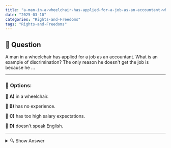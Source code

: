 ```yaml
---
title: "a-man-in-a-wheelchair-has-applied-for-a-job-as-an-accountant-what-is-an-example-of-discrimination-th"
date: "2025-03-10"
categories: "Rights-and-Freedoms"
tags: "Rights-and-Freedoms"
---
```


## 📌 **Question**

A man in a wheelchair has applied for a job as an accountant. What is an example of discrimination? The only reason he doesn't get the job is because he ...



---

### 📝 **Options:**

🔘 **A)** in a wheelchair.

🔘 **B)** has no experience.

🔘 **C)** has too high salary expectations.

🔘 **D)** doesn't speak English.

---

<details>
  <summary>🔍 Show Answer</summary>

  <p>
💡  <b>Correct Answer:</b>  a
  </p>
  <p>
    📖<b>Explanation:</b>
    In many work environments, equal treatment is important to ensure that all applicants receive fair opportunities. Discrimination can occur when decisions are based on personal characteristics rather than qualifications. For example, an applicant with a disability may be disadvantaged if his or her physical limitation is unjustifiably regarded as a disadvantage. Employers should make decisions based on skills and experience to promote an inclusive and equitable work environment.

**Question:** A man in a wheelchair has applied for a job as an accountant. What is an example of discrimination? The only reason he doesn't get the job is because he ...

**Answers:**
a: sits in a wheelchair.
b: has no experience.
c: has too high salary expectations.
d: does not speak English.
  </p>
</details>
